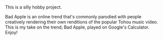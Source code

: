 This is a silly hobby project.

Bad Apple is an online trend that's commonly parodied with people creatively rendering their own renditions of the popular Tohou music video.
This is my take on the trend; Bad Apple, played on Google's Calculator. Enjoy!
